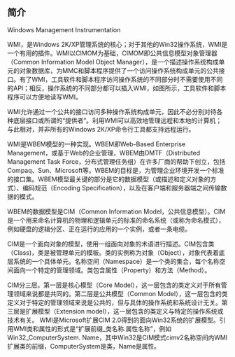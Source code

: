 
## 简介

Windows Management Instrumentation

WMI，是Windows 2K/XP管理系统的核心；对于其他的Win32操作系统，WMI是一个有用的插件。WMI以CIMOM为基础，CIMOM即公共信息模型对象管理器（Common Information Model Object Manager），是一个描述操作系统构成单元的对象数据库，为MMC和脚本程序提供了一个访问操作系统构成单元的公共接口。有了WMI，工具软件和脚本程序访问操作系统的不同部分时不需要使用不同的API；相反，操作系统的不同部分都可以插入WMI，如图所示，工具软件和脚本程序可以方便地读写WMI。

WMI允许通过一个公共的接口访问多种操作系统构成单元，因此不必分别对待各种底层接口或所谓的“提供者”。利用WMI可以高效地管理远程和本地的计算机；与此相对，并非所有的Windows 2K/XP命令行工具都支持远程运行。


WMI是WBEM模型的一种实现。WBEM即Web-Based Enterprise Management，或基于Web的企业管理，WBEM由DMTF（Distributed Management Task Force，分布式管理任务组）在许多厂商的帮助下创立，包括Compaq、Sun、Microsoft等。WBEM的目标是，为管理企业环境开发一个标准的接口集。WBEM模型最关键的部分是它的数据模型（或描述和定义对象的方式）、编码规范（Encoding Specification），以及在客户端和服务器端之间传输数据的模式。

WBEM的数据模型是CIM（Common Information Model，公共信息模型）。CIM是一个用来命名计算机的物理和逻辑单元的标准的命名系统（或称为命名模式），例如硬盘的逻辑分区、正在运行的应用的一个实例，或者一条电缆。

CIM是一个面向对象的模型，使用一组面向对象的术语进行描述。CIM包含类（Class)，类是被管理单元的模板。类的实例称为对象（Object），对象代表着底层系统的一个具体单元。名称空间（Namespace）是一个类的集合，每个名称空间面向一个特定的管理领域。类包含属性（Property）和方法（Method）。

CIM分三层。第一层是核心模型（Core Model），这一层包含的类定义对于所有管理领域来说都是共同的。第二层是公共模型（Common Model），这一层包含的类定义对于特定的管理领域来说是公共的，但与具体的操作系统和系统设计无关。第三层是扩展模型（Extension model），这一层包含的类定义与特定的操作系统或技术有关。
WMI是Microsoft扩展CIM 2.0得到的面向Win32系统的扩展模型。引用WMI类和属性的形式是“扩展前缀_类名称.属性名称”，例如Win32_ComputerSystem. Name，其中Win32是CIM模式cimv2名称空间内WMI扩展类的前缀，ComputerSystem是类，Name是属性。
